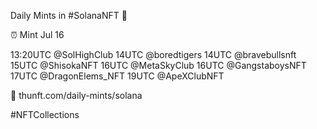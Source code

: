 Daily Mints in #SolanaNFT 🚀

⏰ Mint Jul 16

13:20UTC @SolHighClub
14UTC @boredtigers
14UTC @bravebullsnft
15UTC @ShisokaNFT
16UTC @MetaSkyClub
16UTC @GangstaboysNFT
17UTC @DragonElems_NFT
19UTC @ApeXClubNFT

🔗 thunft.com/daily-mints/solana

#NFTCollections